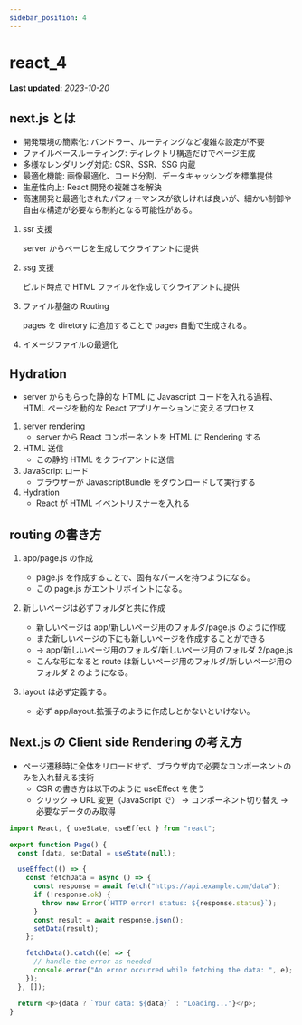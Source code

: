 ```yaml
---
sidebar_position: 4
---
```


# react_4

**Last updated:** _2023-10-20_

## next.js とは

- 開発環境の簡素化: バンドラー、ルーティングなど複雑な設定が不要
- ファイルベースルーティング: ディレクトリ構造だけでページ生成
- 多様なレンダリング対応: CSR、SSR、SSG 内蔵
- 最適化機能: 画像最適化、コード分割、データキャッシングを標準提供
- 生産性向上: React 開発の複雑さを解決
- 高速開発と最適化されたパフォーマンスが欲しければ良いが、細かい制御や自由な構造が必要なら制約となる可能性がある。

1. ssr 支援

   server からぺーじを生成してクライアントに提供

2. ssg 支援

   ビルド時点で HTML ファイルを作成してクライアントに提供

3. ファイル基盤の Routing

   pages を diretory に追加することで pages 自動で生成される。

4. イメージファイルの最適化

## Hydration

- server からもらった静的な HTML に Javascript コードを入れる過程、HTML ページを動的な React アプリケーションに変えるプロセス

1. server rendering
   - server から React コンポーネントを HTML に Rendering する
2. HTML 送信
   - この静的 HTML をクライアントに送信
3. JavaScript ロード
   - ブラウザーが JavascriptBundle をダウンロードして実行する
4. Hydration
   - React が HTML イベントリスナーを入れる

## routing の書き方

1. app/page.js の作成

   - page.js を作成することで、固有なパースを持つようになる。
   - この page.js がエントリポイントになる。

2. 新しいページは必ずフォルダと共に作成

   - 新しいページは app/新しいページ用のフォルダ/page.js のように作成
   - また新しいページの下にも新しいページを作成することができる
   - -> app/新しいページ用のフォルダ/新しいページ用のフォルダ 2/page.js
   - こんな形になると route は新しいページ用のフォルダ/新しいページ用のフォルダ 2 のようになる。

3. layout は必ず定義する。

   - 必ず app/layout.拡張子のように作成しとかないといけない。

## Next.js の Client side Rendering の考え方

- ページ遷移時に全体をリロードせず、ブラウザ内で必要なコンポーネントのみを入れ替える技術
  - CSR の書き方は以下のように useEffect を使う
  - クリック → URL 変更（JavaScript で） → コンポーネント切り替え → 必要なデータのみ取得

```javascript
import React, { useState, useEffect } from "react";

export function Page() {
  const [data, setData] = useState(null);

  useEffect(() => {
    const fetchData = async () => {
      const response = await fetch("https://api.example.com/data");
      if (!response.ok) {
        throw new Error(`HTTP error! status: ${response.status}`);
      }
      const result = await response.json();
      setData(result);
    };

    fetchData().catch((e) => {
      // handle the error as needed
      console.error("An error occurred while fetching the data: ", e);
    });
  }, []);

  return <p>{data ? `Your data: ${data}` : "Loading..."}</p>;
}
```
